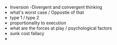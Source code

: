 - Inversion
-Divergent and convergent thinking
- what's worst case / Oppostie of that
- type 1 / type 2
- proportionality to execution 
- what are the forces at play / psychological factors 
- sunk cost fallacy
- 